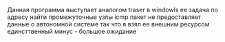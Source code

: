 Данная программа выступает аналогом traser в windowls ее задача по  адресу найти промежуточные узлы icmp пакет не предоставляет данные о автономной системе так что я взял ее внешним ресурсом единсттвенный минус - большое ожидание 
